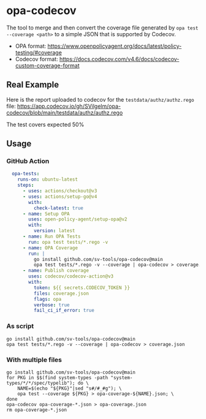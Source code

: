 # opa-codecov

The tool to merge and then convert the coverage file generated by `opa test --coverage <path>` to a simple JSON that is supported by Codecov.

- OPA format: https://www.openpolicyagent.org/docs/latest/policy-testing/#coverage
- Codecov format: https://docs.codecov.com/v4.6/docs/codecov-custom-coverage-format

## Real Example

Here is the report uploaded to codecov for the `testdata/authz/authz.rego` file: https://app.codecov.io/gh/SVilgelm/opa-codecov/blob/main/testdata/authz/authz.rego

The test covers expected 50%

## Usage

### GitHub Action

```yaml
  opa-tests:
    runs-on: ubuntu-latest
    steps:
      - uses: actions/checkout@v3
      - uses: actions/setup-go@v4
        with:
          check-latest: true
      - name: Setup OPA
        uses: open-policy-agent/setup-opa@v2
        with:
          version: latest
      - name: Run OPA Tests
        run: opa test tests/*.rego -v 
      - name: OPA Coverage
        run: |
          go install github.com/sv-tools/opa-codecov@main
          opa test tests/*.rego -v --coverage | opa-codecov > coverage.json
      - name: Publish coverage
        uses: codecov/codecov-action@v3
        with:
          token: ${{ secrets.CODECOV_TOKEN }}
          files: coverage.json
          flags: opa
          verbose: true
          fail_ci_if_error: true
```

### As script

```shell
go install github.com/sv-tools/opa-codecov@main
opa test tests/*.rego -v --coverage | opa-codecov > coverage.json
```

### With multiple files

```shell
go install github.com/sv-tools/opa-codecov@main
for PKG in $$(find system-types -path "system-types/*/*/spec/typelib"); do \
    NAME=$(echo "${PKG}"|sed "s#/#_#g"); \
    opa test --coverage ${PKG} > opa-coverage-${NAME}.json; \
done
opa-codecov opa-coverage-*.json > opa-coverage.json
rm opa-coverage-*.json
```

